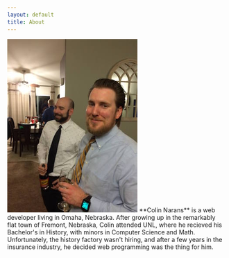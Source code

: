 ```yaml
---
layout: default
title: About
---
```



<img src="/images/me.jpg" class="right" />
**Colin Narans** is a web developer living in Omaha, Nebraska.  After growing up in the remarkably flat town of Fremont, Nebraska, Colin attended UNL, where he recieved his Bachelor's in History, with minors in Computer Science and Math.  Unfortunately, the history factory wasn't hiring, and after a few years in the insurance industry, he decided web programming was the thing for him.